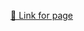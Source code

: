 <a href="https://pranjal-pro.github.io/Assignment-Coursera-Johns-Hopkins-University/module2-solution/index.html">🔗 Link for page</a>
